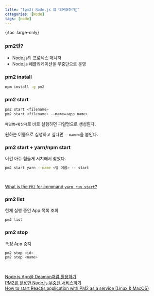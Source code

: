 ```yaml
---
title: "[pm2] Node.js 앱 데몬화하기👿"
categories: [Node]
tags: [node]
---
```


{:toc .large-only}

### pm2란?

- Node.js의 프로세스 매니저
- Node.js 애플리케이션을 무중단으로 운영

### pm2 install

```bash
npm install -g pm2
```

### pm2 start

```bash
pm2 start <filename>
pm2 start <filename> --name=<app name>
```

`파일명+확장자`로 바로 실행하면 파일명으로 생성된다.

원하는 이름으로 실행하고 싶다면 `--name=`을 붙인다.

### pm2 start + yarn/npm start

이건 아주 힘들게 서치해서 찾았다.

```bash
pm2 start yarn --name <앱 이름> -- start
```

<br/>

[What is the `PM2` for command `yarn run start`?](https://stackoverflow.com/questions/59046837/what-is-the-pm2-for-command-yarn-run-start)

### pm2 list

현재 실행 중인 App 목록 조회

```bash
pm2 list
```

### pm2 stop

특정 App 중지

```bash
pm2 stop <id>
pm2 stop <name>
```

<br/>

[Node.js App을 Deamon처럼 활용하기](https://jetalog.net/75)<br/>
[PM2를 활용한 Node.js 무중단 서비스하기](https://engineering.linecorp.com/ko/blog/pm2-nodejs/)<br/>
[How to start Reactjs application with PM2 as a service (Linux & MacOS)](https://medium.com/@devesu/how-to-start-reactjs-application-with-pm2-as-a-service-linux-macos-854d5df3fcf1)
